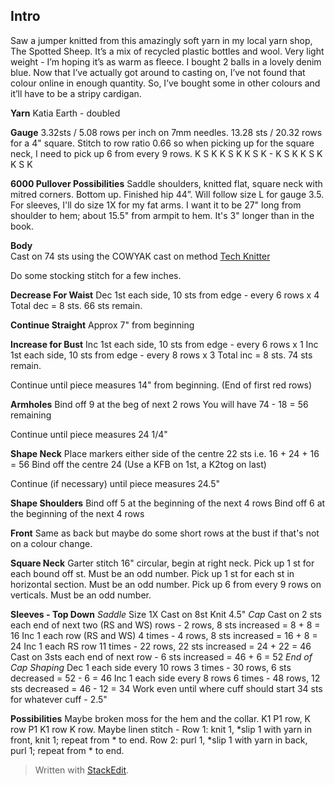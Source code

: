 
## Intro
Saw a jumper knitted from this amazingly soft yarn in my local yarn shop, The Spotted Sheep. It’s a mix of recycled plastic bottles and wool. Very light weight - I’m hoping it’s as warm as fleece. I bought 2 balls in a lovely denim blue. Now that I’ve actually got around to casting on, I’ve not found that colour online in enough quantity. So, I’ve bought some in other colours and it’ll have to be a stripy cardigan.

**Yarn**
Katia Earth - doubled

**Gauge**
3.32sts / 5.08 rows per inch on 7mm needles.    13.28 sts / 20.32 rows for a 4" square.  Stitch to row ratio 0.66 so when picking up for the square neck, I need to pick up 6 from every 9 rows.  K S K K S K K S K - K S K K S K K S K

**6000 Pullover Possibilities**
Saddle shoulders, knitted flat, square neck with mitred corners. Bottom up. Finished hip 44”. 
Will follow size L for gauge 3.5.  For sleeves, I'll do size 1X for my fat arms.  I want it to be 27" long from shoulder to hem;  about 15.5" from armpit to hem.  It's 3" longer than in the book.

**Body**  
Cast on 74 sts using the COWYAK cast on method  [Tech Knitter](http://techknitting.blogspot.com/2007/10/cowyak-waste-yarn-method-of-provisional.html)  

Do some stocking stitch for a few inches. 

**Decrease For Waist**
Dec 1st each side, 10 sts from edge - every 6 rows x 4
Total dec = 8 sts.  66 sts remain.

**Continue Straight**
Approx 7" from beginning

**Increase for Bust**
Inc 1st each side, 10 sts from edge - every 6 rows x 1
Inc 1st each side, 10 sts from edge - every 8 rows x 3
Total inc = 8 sts.  74 sts remain.

Continue until piece measures 14" from beginning.  (End of first red rows)

**Armholes**
Bind off 9 at the beg of next 2 rows
You will have 74 - 18 = 56 remaining

Continue until piece measures 24 1/4"

**Shape Neck**
Place markers either side of the centre 22 sts i.e. 16 + 24 + 16 = 56
Bind off the centre 24 (Use a KFB on 1st, a K2tog on last)

Continue (if necessary) until piece measures 24.5"

**Shape Shoulders**
Bind off 5 at the beginning of the next 4 rows
Bind off 6 at the beginning of the next 4 rows

**Front**
Same as back but maybe do some short rows at the bust if that's not on a colour change.

**Square Neck**
Garter stitch
16" circular, begin at right neck.
Pick up 1 st for each bound off st.  Must be an odd number.
Pick up 1 st for each st in horizontal section.  Must be an odd number.
Pick up 6 from every 9 rows on verticals.    Must be an odd number.

**Sleeves - Top Down**
*Saddle*
Size 1X
Cast on 8st
Knit 4.5"
*Cap*
Cast on 2 sts each end of next two (RS and WS) rows - 2 rows, 8 sts increased = 8 + 8 = 16
Inc 1 each row (RS and WS) 4 times - 4 rows, 8 sts increased = 16 + 8 = 24
Inc 1 each RS row 11 times - 22 rows, 22 sts increased = 24 + 22 = 46 
Cast on 3sts each end of next row - 6 sts increased = 46 + 6 = 52
*End of Cap Shaping*
Dec 1 each side every 10 rows 3 times - 30 rows, 6 sts decreased = 52 - 6 = 46
Inc 1 each side every 8 rows 6 times - 48 rows, 12 sts decreased = 46 - 12 = 34
Work even until where cuff should start
34 sts for whatever cuff - 2.5"


**Possibilities**
Maybe broken moss for the hem and the collar. K1 P1 row, K row P1 K1 row K row.
Maybe linen stitch - 
Row 1: knit 1, *slip 1 with yarn in front, knit 1; repeat from * to end.
Row 2: purl 1, *slip 1 with yarn in back, purl 1; repeat from * to end.




> Written with [StackEdit](https://stackedit.io/).
<!--stackedit_data:
eyJoaXN0b3J5IjpbMTUzNjAwNjc0NCwtNzY5OTY0MDU0XX0=
-->